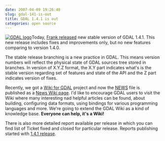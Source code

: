 ```yaml
---
date: 2007-04-09 19:26:40
slug: gdal-141-is-out
title: GDAL 1.4.1 is out
categories: open source
---
```


[![GDAL logo](/images/logos/gdal-logo.png)](http://www.gdal.org/)Today, [Frank released](http://lists.osgeo.org/pipermail/gdal-announce/2007-April/000005.html) new stable version of GDAL 1.4.1. This new release includes fixes and improvements only, but no new features comparing to version 1.4.0.





The stable release branching is a new practice in GDAL. This means version numbers will reflect the physical state of GDAL sources tree stored in branches. In version of X.Y.Z format, the X.Y part indicates what's is the stable version regarding set of features and state of the API and the Z part indicates version of fixes.





Recently, we got a [Wiki for GDAL](http://trac.osgeo.org/gdal/wiki/) project and now the [NEWS](http://trac.osgeo.org/gdal/browser/trunk/gdal/NEWS) file is published as a [News Wiki page](http://trac.osgeo.org/gdal/wiki/Release/1.4.1-News). I'd like to encourage GDAL users to visit the Wiki where many interesting nad helpful articles can be found, about building, configuring data formats, using bindings for various programming languages and more. We're going to extend the GDAL Wiki as a kind of knowledge base. **Everyone can help, it's a Wiki!**





There is also more detailed report available per release in which you can find list of Ticket fixed and closed for particular release. Reports publishing started with [1.4.1 release](http://trac.osgeo.org/gdal/wiki/Release/1.4.1).
